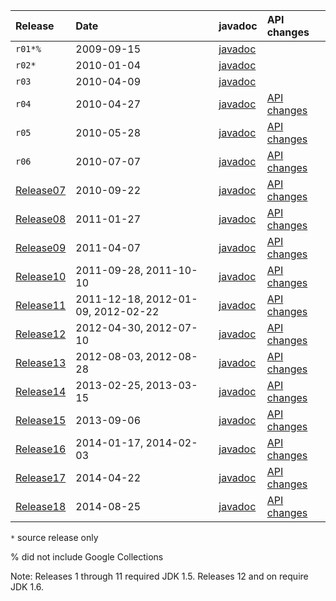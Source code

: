 | Release | Date | javadoc | API changes |
|:--------|:-----|:--------|:------------|
| `r01*%` | 2009-09-15 | [javadoc](http://guava-libraries.googlecode.com/svn/tags/release01/javadoc/index.html) |             |
| `r02*`  | 2010-01-04 | [javadoc](http://guava-libraries.googlecode.com/svn/tags/release02/javadoc/index.html) |             |
| `r03`   | 2010-04-09 | [javadoc](http://guava-libraries.googlecode.com/svn/tags/release03/javadoc/index.html) |             |
| `r04`   | 2010-04-27 | [javadoc](http://guava-libraries.googlecode.com/svn/tags/release04/javadoc/index.html) | [API changes](http://guava-libraries.googlecode.com/svn/tags/release04/javadoc/jdiff/changes.html) |
| `r05`   | 2010-05-28 | [javadoc](http://guava-libraries.googlecode.com/svn/tags/release05/javadoc/index.html) | [API changes](http://guava-libraries.googlecode.com/svn/tags/release05/javadoc/jdiff/changes.html) |
| `r06`   | 2010-07-07 | [javadoc](http://guava-libraries.googlecode.com/svn/tags/release06/javadoc/index.html) | [API changes](http://guava-libraries.googlecode.com/svn/tags/release06/javadoc/jdiff/changes.html) |
| [Release07](Release07.md) | 2010-09-22 | [javadoc](http://guava-libraries.googlecode.com/svn/tags/release07/javadoc/index.html) | [API changes](http://guava-libraries.googlecode.com/svn/tags/release07/javadoc/jdiff/changes.html) |
| [Release08](Release08.md) | 2011-01-27 | [javadoc](http://guava-libraries.googlecode.com/svn/tags/release08/javadoc/index.html) | [API changes](http://guava-libraries.googlecode.com/svn/tags/release08/javadoc/jdiff/changes.html) |
| [Release09](Release09.md) | 2011-04-07 | [javadoc](http://guava-libraries.googlecode.com/svn/tags/release09/javadoc/index.html) | [API changes](http://guava-libraries.googlecode.com/svn/tags/release09/javadoc/jdiff/changes.html) |
| [Release10](Release10.md) | 2011-09-28, 2011-10-10 | [javadoc](http://docs.guava-libraries.googlecode.com/git-history/v10.0.1/javadoc/index.html) | [API changes](http://docs.guava-libraries.googlecode.com/git-history/v10.0.1/jdiff/changes.html) |
| [Release11](Release11.md) | 2011-12-18, 2012-01-09, 2012-02-22 | [javadoc](http://docs.guava-libraries.googlecode.com/git-history/v11.0.2/javadoc/index.html) | [API changes](http://docs.guava-libraries.googlecode.com/git-history/v11.0.2/jdiff/changes.html) |
| [Release12](Release12.md) | 2012-04-30, 2012-07-10 | [javadoc](http://docs.guava-libraries.googlecode.com/git-history/v12.0/javadoc/index.html) | [API changes](http://docs.guava-libraries.googlecode.com/git-history/v12.0/jdiff/changes.html) |
| [Release13](Release13.md) | 2012-08-03, 2012-08-28 | [javadoc](http://docs.guava-libraries.googlecode.com/git-history/v13.0/javadoc/index.html) | [API changes](http://docs.guava-libraries.googlecode.com/git-history/v13.0/jdiff/changes.html) |
| [Release14](Release14.md) | 2013-02-25, 2013-03-15 | [javadoc](http://docs.guava-libraries.googlecode.com/git-history/v14.0.1/javadoc/index.html) | [API changes](http://docs.guava-libraries.googlecode.com/git-history/v14.0.1/jdiff/changes.html) |
| [Release15](Release15.md) | 2013-09-06 | [javadoc](http://docs.guava-libraries.googlecode.com/git-history/v15.0/javadoc/index.html) | [API changes](http://docs.guava-libraries.googlecode.com/git-history/v15.0/jdiff/changes.html) |
| [Release16](Release16.md) | 2014-01-17, 2014-02-03 | [javadoc](http://docs.guava-libraries.googlecode.com/git-history/v16.0/javadoc/index.html) | [API changes](http://docs.guava-libraries.googlecode.com/git-history/v16.0/jdiff/changes.html) |
| [Release17](Release17.md) | 2014-04-22 | [javadoc](http://docs.guava-libraries.googlecode.com/git-history/v17.0/javadoc/index.html) | [API changes](http://docs.guava-libraries.googlecode.com/git-history/v17.0/jdiff/changes.html) |
| [Release18](Release18.md) | 2014-08-25 | [javadoc](http://docs.guava-libraries.googlecode.com/git-history/v18.0/javadoc/index.html) | [API changes](http://docs.guava-libraries.googlecode.com/git-history/v18.0/jdiff/changes.html) |

`*` source release only

% did not include Google Collections

Note: Releases 1 through 11 required JDK 1.5.  Releases 12 and on require JDK 1.6.
